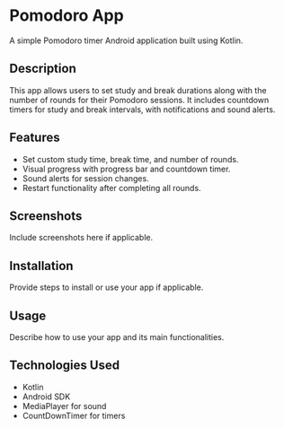 # Pomodoro App

A simple Pomodoro timer Android application built using Kotlin.

## Description

This app allows users to set study and break durations along with the number of rounds for their Pomodoro sessions. It includes countdown timers for study and break intervals, with notifications and sound alerts.

## Features

- Set custom study time, break time, and number of rounds.
- Visual progress with progress bar and countdown timer.
- Sound alerts for session changes.
- Restart functionality after completing all rounds.

## Screenshots

Include screenshots here if applicable.

## Installation

Provide steps to install or use your app if applicable.

## Usage

Describe how to use your app and its main functionalities.

## Technologies Used

- Kotlin
- Android SDK
- MediaPlayer for sound
- CountDownTimer for timers
